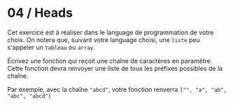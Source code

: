 # 04 / Heads

Cet exercice est à réaliser dans le language de programmation de votre choix. On notera que,
suivant votre language choisi, une `liste` peu s'appeler un `tableau` ou `array`.


Écrivez une fonction qui reçoit une chaîne de caractères en
paramètre. Cette fonction devra renvoyer une liste de tous les
préfixes possibles de la chaîne.

Par exemple, avec la chaîne `"abcd"`, votre fonction renverra `["", "a", "ab", "abc", "abcd"]`
